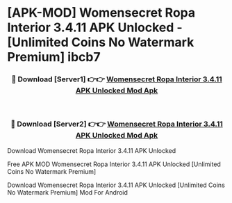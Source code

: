 # [APK-MOD] Womensecret Ropa Interior 3.4.11 APK Unlocked - [Unlimited Coins No Watermark Premium] ibcb7



<div align="center">
<h3>🔴 Download [Server1] 👉👉 <a href="https://momento.my/?title=Womensecret_Ropa_Interior_3.4.11_APK_Unlocked">Womensecret Ropa Interior 3.4.11 APK Unlocked Mod Apk</a></h3><br>

<h3>🔴 Download [Server2] 👉👉 <a href="https://momento.my/?title=Womensecret_Ropa_Interior_3.4.11_APK_Unlocked">Womensecret Ropa Interior 3.4.11 APK Unlocked Mod Apk</a></h3>
</div>



Download Womensecret Ropa Interior 3.4.11 APK Unlocked 

Free APK MOD Womensecret Ropa Interior 3.4.11 APK Unlocked [Unlimited Coins No Watermark Premium]

Download Womensecret Ropa Interior 3.4.11 APK Unlocked [Unlimited Coins No Watermark Premium] Mod For Android
